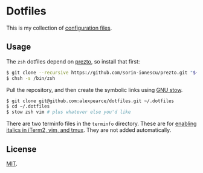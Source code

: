 Dotfiles
========

This is my collection of [configuration files](http://dotfiles.github.io/).

Usage
-----

The `zsh` dotfiles depend on [prezto](https://github.com/sorin-ionescu/prezto),
so install that first:

```bash
$ git clone --recursive https://github.com/sorin-ionescu/prezto.git "${ZDOTDIR:-$HOME}/.zprezto"
$ chsh -s /bin/zsh
```

Pull the repository, and then create the symbolic links using [GNU
stow](https://www.gnu.org/software/stow/).

```bash
$ git clone git@github.com:alexpearce/dotfiles.git ~/.dotfiles
$ cd ~/.dotfiles
$ stow zsh vim # plus whatever else you'd like
```

There are two terminfo files in the `terminfo` directory.  These are for
[enabling italics in iTerm2, vim, and
tmux](https://alexpearce.me/2014/05/italics-in-iterm2-vim-tmux/).
They are not added automatically.

License
-------

[MIT](http://opensource.org/licenses/MIT).
